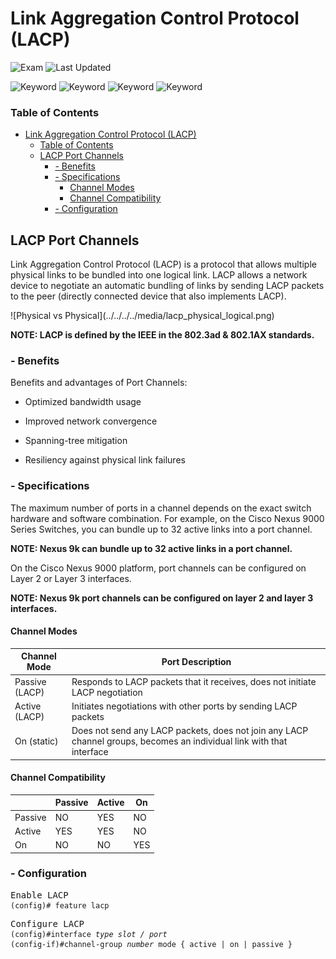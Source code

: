 # Link Aggregation Control Protocol (LACP)

![Exam](https://img.shields.io/badge/DCCOR-8A2BE2)
![Last Updated](https://img.shields.io/badge/Last%20Updated-2023--12--22-blue)

![Keyword](https://img.shields.io/badge/LACP-darkgreen)
![Keyword](https://img.shields.io/badge/Link%20Aggregation%20Control%20Protocol-darkgreen)
![Keyword](https://img.shields.io/badge/Port%20Channel-darkgreen)
![Keyword](https://img.shields.io/badge/EtherChannel-darkgreen)

### Table of Contents

- [Link Aggregation Control Protocol (LACP)](#link-aggregation-control-protocol-lacp)
    - [Table of Contents](#table-of-contents)
  - [LACP Port Channels](#lacp-port-channels)
    - [- Benefits](#--benefits)
    - [- Specifications](#--specifications)
      - [Channel Modes](#channel-modes)
      - [Channel Compatibility](#channel-compatibility)
    - [- Configuration](#--configuration)

## LACP Port Channels

Link Aggregation Control Protocol (LACP) is a protocol that allows multiple physical links to be bundled into one logical link. LACP allows a network device to negotiate an automatic bundling of links by sending LACP packets to the peer (directly connected device that also implements LACP).

<main>
![Physical vs Physical](../../../../media/lacp_physical_logical.png)
</main>

**NOTE: LACP is defined by the IEEE in the 802.3ad & 802.1AX standards.**

### - Benefits

Benefits and advantages of Port Channels:

- Optimized bandwidth usage

- Improved network convergence

- Spanning-tree mitigation

- Resiliency against physical link failures

### - Specifications

The maximum number of ports in a channel depends on the exact switch hardware and software combination. For example, on the Cisco Nexus 9000 Series Switches, you can bundle up to 32 active links into a port channel.

**NOTE: Nexus 9k can bundle up to 32 active links in a port channel.**

On the Cisco Nexus 9000 platform, port channels can be configured on Layer 2 or Layer 3 interfaces.

**NOTE: Nexus 9k port channels can be configured on layer 2 and layer 3 interfaces.**

#### Channel Modes

<table>
  <thead>
    <tr>
      <th>Channel Mode</th>
      <th>Port Description</th>
    </tr>
  </thead>
  <tbody>
    <tr>
      <td>Passive (LACP)</td>
      <td>Responds to LACP packets that it receives, does not initiate LACP negotiation</td>
    </tr>
    <tr>
      <td>Active (LACP)</td>
      <td>Initiates negotiations with other ports by sending LACP packets</td>
    </tr>
    <tr>
      <td>On (static)</td>
      <td>Does not send any LACP packets, does not join any LACP channel groups, becomes an individual link with that interface</td>
    </tr>
  </tbody>
</table>

#### Channel Compatibility

<table>
  <thead>
    <tr>
      <th></th>
      <th>Passive</th>
      <th>Active</th>
      <th>On</th>
    </tr>
  </thead>
  <tbody>
    <tr>
      <td>Passive</td>
      <td>NO</td>
      <td>YES</td>
      <td>NO</td>
    </tr>
    <tr>
      <td>Active</td>
      <td>YES</td>
      <td>YES</td>
      <td>NO</td>
    </tr>
    <tr>
      <td>On</td>
      <td>NO</td>
      <td>NO</td>
      <td>YES</td>
    </tr>
  </tbody>
</table>

### - Configuration

<pre>
<span>Enable LACP</span>
<code><span>(config)#</span> feature lacp</code>
</pre>

<pre>
<span>Configure LACP</span>
<code><span>(config)#</span>interface <i>type slot / port</i></code>
<code><span>(config-if)#</span>channel-group <i>number</i> mode { active | on | passive } </code>
</pre>